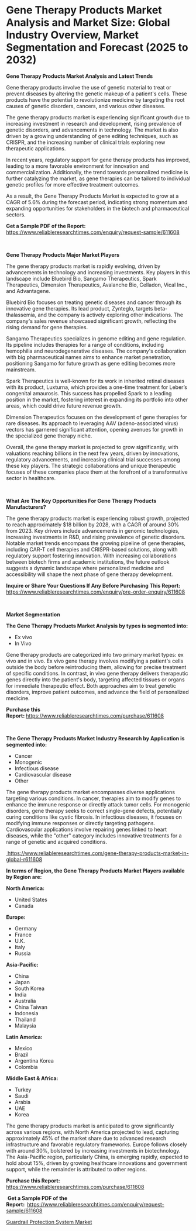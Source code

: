 <p><h1>Gene Therapy Products Market Analysis and Market Size: Global Industry Overview, Market Segmentation and Forecast (2025 to 2032)</h1></p><p><strong>Gene Therapy Products Market Analysis and Latest Trends</strong></p>
<p><p>Gene therapy products involve the use of genetic material to treat or prevent diseases by altering the genetic makeup of a patient's cells. These products have the potential to revolutionize medicine by targeting the root causes of genetic disorders, cancers, and various other diseases. </p><p>The gene therapy products market is experiencing significant growth due to increasing investment in research and development, rising prevalence of genetic disorders, and advancements in technology. The market is also driven by a growing understanding of gene editing techniques, such as CRISPR, and the increasing number of clinical trials exploring new therapeutic applications.</p><p>In recent years, regulatory support for gene therapy products has improved, leading to a more favorable environment for innovation and commercialization. Additionally, the trend towards personalized medicine is further catalyzing the market, as gene therapies can be tailored to individual genetic profiles for more effective treatment outcomes.</p><p>As a result, the Gene Therapy Products Market is expected to grow at a CAGR of 5.6% during the forecast period, indicating strong momentum and expanding opportunities for stakeholders in the biotech and pharmaceutical sectors.</p></p>
<p><strong>Get a Sample PDF of the Report:&nbsp;</strong> <a href="https://www.reliableresearchtimes.com/enquiry/request-sample/611608?utm_campaign=2714&utm_medium=2&utm_source=Github&utm_content=ia&utm_term=23032025&utm_id=gene-therapy-products">https://www.reliableresearchtimes.com/enquiry/request-sample/611608</a></p>
<p>&nbsp;</p>
<p><strong>Gene Therapy Products Major Market Players</strong></p>
<p><p>The gene therapy products market is rapidly evolving, driven by advancements in technology and increasing investments. Key players in this landscape include Bluebird Bio, Sangamo Therapeutics, Spark Therapeutics, Dimension Therapeutics, Avalanche Bio, Celladon, Vical Inc., and Advantagene.</p><p>Bluebird Bio focuses on treating genetic diseases and cancer through its innovative gene therapies. Its lead product, Zynteglo, targets beta-thalassemia, and the company is actively exploring other indications. The company's sales revenue showcased significant growth, reflecting the rising demand for gene therapies.</p><p>Sangamo Therapeutics specializes in genome editing and gene regulation. Its pipeline includes therapies for a range of conditions, including hemophilia and neurodegenerative diseases. The company's collaboration with big pharmaceutical names aims to enhance market penetration, positioning Sangamo for future growth as gene editing becomes more mainstream.</p><p>Spark Therapeutics is well-known for its work in inherited retinal diseases with its product, Luxturna, which provides a one-time treatment for Leber’s congenital amaurosis. This success has propelled Spark to a leading position in the market, fostering interest in expanding its portfolio into other areas, which could drive future revenue growth.</p><p>Dimension Therapeutics focuses on the development of gene therapies for rare diseases. Its approach to leveraging AAV (adeno-associated virus) vectors has garnered significant attention, opening avenues for growth in the specialized gene therapy niche.</p><p>Overall, the gene therapy market is projected to grow significantly, with valuations reaching billions in the next few years, driven by innovations, regulatory advancements, and increasing clinical trial successes among these key players. The strategic collaborations and unique therapeutic focuses of these companies place them at the forefront of a transformative sector in healthcare.</p></p>
<p>&nbsp;</p>
<p><strong>What Are The Key Opportunities For Gene Therapy Products Manufacturers?</strong></p>
<p><p>The gene therapy products market is experiencing robust growth, projected to reach approximately $18 billion by 2028, with a CAGR of around 30% from 2023. Key drivers include advancements in genomic technologies, increasing investments in R&D, and rising prevalence of genetic disorders. Notable market trends encompass the growing pipeline of gene therapies, including CAR-T cell therapies and CRISPR-based solutions, along with regulatory support fostering innovation. With increasing collaborations between biotech firms and academic institutions, the future outlook suggests a dynamic landscape where personalized medicine and accessibility will shape the next phase of gene therapy development.</p></p>
<p><strong>Inquire or Share Your Questions If Any Before Purchasing This Report:</strong> <a href="https://www.reliableresearchtimes.com/enquiry/pre-order-enquiry/611608?utm_campaign=2714&utm_medium=2&utm_source=Github&utm_content=ia&utm_term=23032025&utm_id=gene-therapy-products">https://www.reliableresearchtimes.com/enquiry/pre-order-enquiry/611608</a></p>
<p>&nbsp;</p>
<p><strong>Market Segmentation</strong></p>
<p><strong>The Gene Therapy Products Market Analysis by types is segmented into:</strong></p>
<p><ul><li>Ex vivo</li><li>In Vivo</li></ul></p>
<p><p>Gene therapy products are categorized into two primary market types: ex vivo and in vivo. Ex vivo gene therapy involves modifying a patient's cells outside the body before reintroducing them, allowing for precise treatment of specific conditions. In contrast, in vivo gene therapy delivers therapeutic genes directly into the patient's body, targeting affected tissues or organs for immediate therapeutic effect. Both approaches aim to treat genetic disorders, improve patient outcomes, and advance the field of personalized medicine.</p></p>
<p><strong>Purchase this Report:&nbsp;</strong><a href="https://www.reliableresearchtimes.com/purchase/611608?utm_campaign=2714&utm_medium=2&utm_source=Github&utm_content=ia&utm_term=23032025&utm_id=gene-therapy-products">https://www.reliableresearchtimes.com/purchase/611608</a></p>
<p>&nbsp;</p>
<p><strong>The Gene Therapy Products Market Industry Research by Application is segmented into:</strong></p>
<p><ul><li>Cancer</li><li>Monogenic</li><li>Infectious disease</li><li>Cardiovascular disease</li><li>Other</li></ul></p>
<p><p>The gene therapy products market encompasses diverse applications targeting various conditions. In cancer, therapies aim to modify genes to enhance the immune response or directly attack tumor cells. For monogenic disorders, gene therapy seeks to correct single-gene defects, potentially curing conditions like cystic fibrosis. In infectious diseases, it focuses on modifying immune responses or directly targeting pathogens. Cardiovascular applications involve repairing genes linked to heart diseases, while the "other" category includes innovative treatments for a range of genetic and acquired conditions.</p></p>
<p><a href="https://www.reliableresearchtimes.com/gene-therapy-products-market-in-global-r611608?utm_campaign=2714&utm_medium=2&utm_source=Github&utm_content=ia&utm_term=23032025&utm_id=gene-therapy-products">&nbsp;https://www.reliableresearchtimes.com/gene-therapy-products-market-in-global-r611608</a></p>
<p><strong>In terms of Region, the Gene Therapy Products Market Players available by Region are:</strong></p>
<p>
    <p> <strong> North America: </strong>
        <ul>
            <li>United States</li>
            <li>Canada</li>
        </ul>
        </p> 
    <p> <strong> Europe: </strong>
        <ul>
            <li>Germany</li>
            <li>France</li>
            <li>U.K.</li>
            <li>Italy</li>
            <li>Russia</li>
        </ul>
        </p> 
    <p> <strong> Asia-Pacific: </strong>
        <ul>
            <li>China</li>
            <li>Japan</li>
            <li>South Korea</li>
            <li>India</li>
            <li>Australia</li>
            <li>China Taiwan</li>
            <li>Indonesia</li>
            <li>Thailand</li>
            <li>Malaysia</li>
        </ul>
        </p> 
    <p> <strong> Latin America: </strong>
        <ul>
            <li>Mexico</li>
            <li>Brazil</li>
            <li>Argentina Korea</li>
            <li>Colombia</li>
        </ul>
        </p> 
    <p> <strong> Middle East & Africa: </strong>
        <ul>
            <li>Turkey</li>
            <li>Saudi</li>
            <li>Arabia</li>
            <li>UAE</li>
            <li>Korea</li>
        </ul>
    </p>
    </p>
<p><p>The gene therapy products market is anticipated to grow significantly across various regions, with North America projected to lead, capturing approximately 45% of the market share due to advanced research infrastructure and favorable regulatory frameworks. Europe follows closely with around 30%, bolstered by increasing investments in biotechnology. The Asia-Pacific region, particularly China, is emerging rapidly, expected to hold about 15%, driven by growing healthcare innovations and government support, while the remainder is attributed to other regions.</p></p>
<p><strong>Purchase this Report: </strong><a href="https://www.reliableresearchtimes.com/purchase/611608?utm_campaign=2714&utm_medium=2&utm_source=Github&utm_content=ia&utm_term=23032025&utm_id=gene-therapy-products">https://www.reliableresearchtimes.com/purchase/611608</a></p>
<p>&nbsp;<strong>Get a Sample PDF of the Report:&nbsp;&nbsp;</strong><a href="https://www.reliableresearchtimes.com/enquiry/request-sample/611608?utm_campaign=2714&utm_medium=2&utm_source=Github&utm_content=ia&utm_term=23032025&utm_id=gene-therapy-products">https://www.reliableresearchtimes.com/enquiry/request-sample/611608</a></p>
<p><strong></strong></p>
<p><p><a href="https://github.com/vitrilaoire/Market-Research-Report-List-1/blob/main/guardrail-protection-system-market.md?utm_campaign=2714&utm_medium=2&utm_source=Github&utm_content=ia&utm_term=23032025&utm_id=gene-therapy-products">Guardrail Protection System Market</a></p></p>